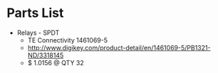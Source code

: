 # Parts List

* Relays - SPDT
    * TE Connectivity 1461069-5
    * http://www.digikey.com/product-detail/en/1461069-5/PB1321-ND/3318145
    * $ 1.0156 @ QTY 32


